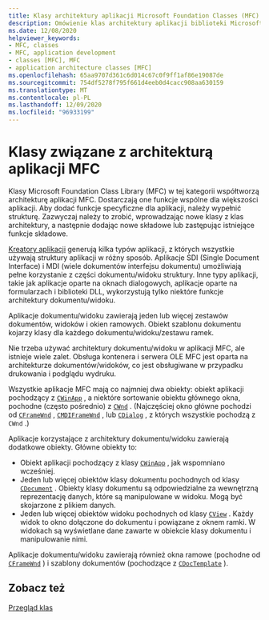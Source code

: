 ```yaml
---
title: Klasy architektury aplikacji Microsoft Foundation Classes (MFC)
description: Omówienie klas architektury aplikacji biblioteki Microsoft Foundation Class (MFC).
ms.date: 12/08/2020
helpviewer_keywords:
- MFC, classes
- MFC, application development
- classes [MFC], MFC
- application architecture classes [MFC]
ms.openlocfilehash: 65aa9707d361c6d014c67c0f9ff1af86e19087de
ms.sourcegitcommit: 754df5278f795f661d4eeb0d4cacc908aa630159
ms.translationtype: MT
ms.contentlocale: pl-PL
ms.lasthandoff: 12/09/2020
ms.locfileid: "96933199"
---
```

# <a name="mfc-application-architecture-classes"></a>Klasy związane z architekturą aplikacji MFC

Klasy Microsoft Foundation Class Library (MFC) w tej kategorii współtworzą architekturę aplikacji MFC. Dostarczają one funkcje wspólne dla większości aplikacji. Aby dodać funkcje specyficzne dla aplikacji, należy wypełnić strukturę. Zazwyczaj należy to zrobić, wprowadzając nowe klasy z klas architektury, a następnie dodając nowe składowe lub zastępując istniejące funkcje składowe.

[Kreatory aplikacji](reference/mfc-application-wizard.md) generują kilka typów aplikacji, z których wszystkie używają struktury aplikacji w różny sposób. Aplikacje SDI (Single Document Interface) i MDI (wiele dokumentów interfejsu dokumentu) umożliwiają pełne korzystanie z części dokumentu/widoku struktury. Inne typy aplikacji, takie jak aplikacje oparte na oknach dialogowych, aplikacje oparte na formularzach i biblioteki DLL, wykorzystują tylko niektóre funkcje architektury dokumentu/widoku.

Aplikacje dokumentu/widoku zawierają jeden lub więcej zestawów dokumentów, widoków i okien ramowych. Obiekt szablonu dokumentu kojarzy klasy dla każdego dokumentu/widoku/zestawu ramek.

Nie trzeba używać architektury dokumentu/widoku w aplikacji MFC, ale istnieje wiele zalet. Obsługa kontenera i serwera OLE MFC jest oparta na architekturze dokumentów/widoków, co jest obsługiwane w przypadku drukowania i podglądu wydruku.

Wszystkie aplikacje MFC mają co najmniej dwa obiekty: obiekt aplikacji pochodzący z [`CWinApp`](reference/cwinapp-class.md) , a niektóre sortowanie obiektu głównego okna, pochodne (często pośrednio) z [`CWnd`](reference/cwnd-class.md) . (Najczęściej okno główne pochodzi od [`CFrameWnd`](reference/cframewnd-class.md) , [`CMDIFrameWnd`](reference/cmdiframewnd-class.md) , lub [`CDialog`](reference/cdialog-class.md) , z których wszystkie pochodzą z `CWnd` .)

Aplikacje korzystające z architektury dokumentu/widoku zawierają dodatkowe obiekty. Główne obiekty to:

- Obiekt aplikacji pochodzący z klasy [`CWinApp`](reference/cwinapp-class.md) , jak wspomniano wcześniej.
- Jeden lub więcej obiektów klasy dokumentu pochodnych od klasy [`CDocument`](reference/cdocument-class.md) . Obiekty klasy dokumentu są odpowiedzialne za wewnętrzną reprezentację danych, które są manipulowane w widoku. Mogą być skojarzone z plikiem danych.
- Jeden lub więcej obiektów widoku pochodnych od klasy [`CView`](reference/cview-class.md) . Każdy widok to okno dołączone do dokumentu i powiązane z oknem ramki. W widokach są wyświetlane dane zawarte w obiekcie klasy dokumentu i manipulowanie nimi.

Aplikacje dokumentu/widoku zawierają również okna ramowe (pochodne od [`CFrameWnd`](reference/cframewnd-class.md) ) i szablony dokumentów (pochodzące z [`CDocTemplate`](reference/cdoctemplate-class.md) ).

## <a name="see-also"></a>Zobacz też

[Przegląd klas](class-library-overview.md)